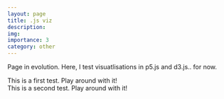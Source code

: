 ```yaml
---
layout: page
title: .js viz
description: 
img:
importance: 3
category: other
---
```


<script src="https://cdn.jsdelivr.net/npm/p5@1.0.0/lib/p5.js"></script>

Page in evolution. Here, I test visuatlisations in p5.js and d3.js.. for now.


<div id="sketch1"> </div>
This is a first test. Play around with it!

<div id="sketch2"> </div>
This is a second test. Play around with it!



<script>
function setup() {
  let canvas = createCanvas(640, 480);
  canvas.parent("sketch1");
  let color = 0;
}

function draw() {
  if (mouseIsPressed) {
    color += deltaTime / 30;
    fill(color);
    stroke(255 - color);
  } else {
    color = 0;
    fill(255);
    stroke(0);
  }
  ellipse(mouseX, mouseY, 80, 80);
}
</script>

<script>
function setup() {
  let canvas = createCanvas(640, 480);
  canvas.parent("sketch2");
}

function draw() {
  if (mouseIsPressed) {
    fill("red");
    stroke(255 - color);
  } else {
    fill(255);
    stroke(0);
  }
  ellipse(mouseX, mouseY, 80, 80);
}
</script>
